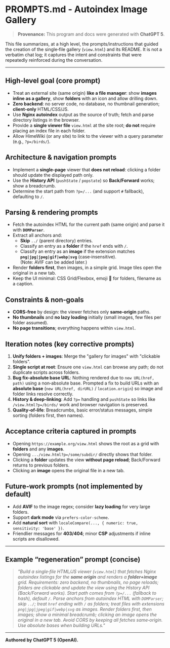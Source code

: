 # PROMPTS.md - Autoindex Image Gallery

> **Provenance:** This program and docs were generated with **ChatGPT 5**.

This file summarizes, at a high level, the prompts/instructions that guided the creation of the single‑file gallery (`view.html`) and its README. It is not a verbatim chat log; it captures the intent and constraints that were repeatedly reinforced during the conversation.

---

## High‑level goal (core prompt)
- Treat an external site (same origin) **like a file manager**: show **images inline as a gallery**, show **folders** with an icon and allow drilling down.
- **Zero backend**: no server code, no database, no thumbnail generation; **client‑only** HTML/CSS/JS.
- Use **Nginx autoindex** output as the source of truth; fetch and parse directory listings in the browser.
- Provide a **single viewer file** `view.html` at the site root; **do not** require placing an index file in each folder.
- Allow HimeWiki (or any site) to link to the viewer with a query parameter (e.g., `?p=/birds/`).

## Architecture & navigation prompts
- Implement a **single‑page** viewer that **does not reload**: clicking a folder should update the displayed path only.
- Use the **History API** (`pushState` / `popstate`) so **Back/Forward** works; show a breadcrumb.
- Determine the start path from `?p=/...` (and support `#` fallback), defaulting to `/`.

## Parsing & rendering prompts
- Fetch the autoindex HTML for the current path (same origin) and parse it with **`DOMParser`**.
- Extract all anchors and:
  - **Skip** `../` (parent directory) entries.
  - Classify an entry as a **folder** if the `href` ends with `/`.
  - Classify an entry as an **image** if the extension matches **`png|jpg|jpeg|gif|webp|svg`** (case‑insensitive).  
    (Note: AVIF can be added later.)
- Render **folders first**, then images, in a simple grid. Image tiles open the original in a new tab.
- Keep the UI minimal: CSS Grid/Flexbox, emoji 📁 for folders, filename as a caption.

## Constraints & non‑goals
- **CORS‑free** by design: the viewer fetches only **same‑origin** paths.
- **No thumbnails** and **no lazy loading** initially (small images, few files per folder assumed).
- **No page transitions**; everything happens within `view.html`.

## Iteration notes (key corrective prompts)
1. **Unify folders + images**: Merge the "gallery for images" with "clickable folders".
2. **Single script at root**: Ensure one `view.html` can browse any path; do not duplicate scripts across folders.
3. **Bug fix-absolute base URL**: Nothing rendered due to `new URL(href, path)` using a non‑absolute base. Prompted a fix to build URLs with an **absolute base** (`new URL(href, dirURL)` / `location.origin`) so image and folder links resolve correctly.
4. **History & deep‑linking**: Add `?p=` handling and `pushState` so links like `/view.html?p=/birds/` work and browser navigation is preserved.
5. **Quality‑of‑life**: Breadcrumbs, basic error/status messages, simple sorting (folders first, then names).

## Acceptance criteria captured in prompts
- Opening `https://example.org/view.html` shows the root as a grid with **folders** and any **images**.
- Opening `.../view.html?p=/some/subdir/` directly shows that folder.
- Clicking a **folder** updates the view **without page reload**; Back/Forward returns to previous folders.
- Clicking an **image** opens the original file in a new tab.

## Future‑work prompts (not implemented by default)
- Add **AVIF** to the image regex; consider **lazy loading** for very large folders.
- Support **dark mode** via `prefers-color-scheme`.
- Add **natural sort** with `localeCompare(..., { numeric: true, sensitivity: 'base' })`.
- Friendlier messages for **403/404**; minor **CSP** adjustments if inline scripts are disallowed.

---

## Example “regeneration” prompt (concise)
> *"Build a single‑file HTML/JS viewer (`view.html`) that fetches Nginx autoindex listings for the **same origin** and renders a **folder+image** grid. Requirements: zero backend, no thumbnails, no page reloads; folders are clickable and update the view using the History API (Back/Forward works). Start path comes from `?p=/...` (fallback to hash), default `/`. Parse anchors from autoindex HTML with `DOMParser`; skip `../`; treat `href` ending with `/` as folders; treat files with extensions `png|jpg|jpeg|gif|webp|svg` as images. Render folders first, then images; show a minimal breadcrumb; clicking an image opens the original in a new tab. Avoid CORS by keeping all fetches same‑origin. Use absolute bases when building URLs."*

---

**Authored by ChatGPT 5 (OpenAI).**

